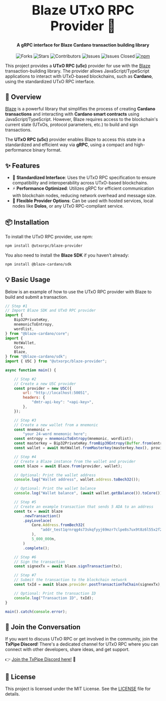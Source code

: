 <div align="center">
  <h1 style="font-size: 3em;">Blaze UTxO RPC Provider 🚀</h1>
  <h4>A gRPC interface for Blaze Cardano transaction building library</h4>
</div>

<div align="center">

  ![Forks](https://img.shields.io/github/forks/utxorpc/blaze-provider.svg?style=social) 
  ![Stars](https://img.shields.io/github/stars/utxorpc/blaze-provider.svg?style=social) 
  ![Contributors](https://img.shields.io/github/contributors/utxorpc/blaze-provider.svg) 
  ![Issues](https://img.shields.io/github/issues/utxorpc/blaze-provider.svg) 
  ![Issues Closed](https://img.shields.io/github/issues-closed/utxorpc/blaze-provider.svg)
  <a href="https://www.npmjs.com/package/@utxorpc/blaze-provider">
    <img src="https://img.shields.io/npm/v/@utxorpc/blaze-provider.svg" alt="npm">
  </a>
</div>

This project provides a **UTxO RPC (u5c)** provider for use with the [Blaze](https://github.com/butaneprotocol/blaze-cardano)
transaction-building library. The provider allows JavaScript/TypeScript applications to interact with UTxO-based blockchains, such as **Cardano**, using the standardized UTxO RPC interface.

## 🌟 Overview

[Blaze](https://github.com/butaneprotocol/blaze-cardano) is a powerful library that simplifies the process of creating **Cardano transactions** and interacting with **Cardano smart contracts** using JavaScript/TypeScript. However, Blaze requires access to the blockchain's current state (UTxOs, protocol parameters, etc.) to build and sign transactions.

The **UTxO RPC (u5c)** provider enables Blaze to access this state in a standardized and efficient way via **gRPC**, using a compact and high-performance binary format.

## ✨ Features

- 🔗 **Standardized Interface**: Uses the UTxO RPC specification to ensure compatibility and interoperability across UTxO-based blockchains.
- ⚡️ **Performance Optimized**: Utilizes gRPC for efficient communication with blockchain nodes, reducing network overhead and message size.
- 🔧 **Flexible Provider Options**: Can be used with hosted services, local nodes like **Dolos**, or any UTxO RPC-compliant service.

## 📦 Installation

To install the UTxO RPC provider, use npm:

```bash
npm install @utxorpc/blaze-provider
```

You also need to install the **Blaze SDK** if you haven’t already:

```bash
npm install @blaze-cardano/sdk
```

## 💡 Basic Usage

Below is an example of how to use the UTxO RPC provider with Blaze to build and submit a transaction.

```javascript
// Step #1
// Import Blaze SDK and UTxO RPC provider
import {
    Bip32PrivateKey,
    mnemonicToEntropy,
    wordlist,
} from "@blaze-cardano/core";
import {
    HotWallet,
    Core,
    Blaze,
} from "@blaze-cardano/sdk";
import { U5C } from "@utxorpc/blaze-provider";

async function main() {

    // Step #2
    // Create a new U5C provider
    const provider = new U5C({
        url: "http://localhost:50051",
        headers: {
            "dmtr-api-key": "<api-key>",
        },
    });

    // Step #3
    // Create a new wallet from a mnemonic
    const mnemonic =
        "your 24-word mnemonic here";
    const entropy = mnemonicToEntropy(mnemonic, wordlist);
    const masterkey = Bip32PrivateKey.fromBip39Entropy(Buffer.from(entropy), "");
    const wallet = await HotWallet.fromMasterkey(masterkey.hex(), provider);

    // Step #4
    // Create a Blaze instance from the wallet and provider
    const blaze = await Blaze.from(provider, wallet);

    // Optional: Print the wallet address
    console.log("Wallet address", wallet.address.toBech32());

    // Optional: Print the wallet balance
    console.log("Wallet balance", (await wallet.getBalance()).toCore());

    // Step #5
    // Create an example transaction that sends 5 ADA to an address
    const tx = await blaze
        .newTransaction()
        .payLovelace(
            Core.Address.fromBech32(
                "addr_test1qrnrqg4s73skqfyyj69mzr7clpe8s7ux9t8z6l55x2f2xuqra34p9pswlrq86nq63hna7p4vkrcrxznqslkta9eqs2nsmlqvnk",
            ),
            5_000_000n,
        )
        .complete();

    // Step #6
    // Sign the transaction
    const signexTx = await blaze.signTransaction(tx);

    // Step #7
    // Submit the transaction to the blockchain network
    const txId = await blaze.provider.postTransactionToChain(signexTx);

    // Optional: Print the transaction ID
    console.log("Transaction ID", txId);
}

main().catch(console.error);
```

## 👥 Join the Conversation

If you want to discuss UTxO RPC or get involved in the community, join the **TxPipe Discord**! There's a dedicated channel for UTxO RPC where you can connect with other developers, share ideas, and get support.

👉 [Join the TxPipe Discord here!](https://discord.gg/nbkJdPnKHm) 💬

## 📜 License

This project is licensed under the MIT License. See the [LICENSE](./LICENSE) file for details.
